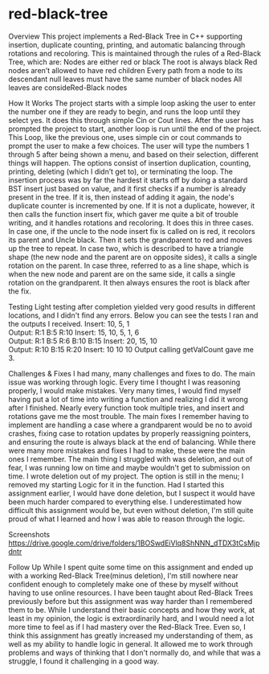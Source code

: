 # red-black-tree
Overview
This project implements a Red-Black Tree in C++ supporting insertion, duplicate counting, printing, and automatic balancing through rotations and recoloring. This is maintained through the rules of a Red-Black Tree, which are:
Nodes are either red or black
The root is always black
Red nodes aren’t allowed to have red children
Every path from a node to its descendant null leaves must have the same number of black nodes
All leaves are consideRed-Black nodes

How It Works
The project starts with a simple loop asking the user to enter the number one if they are ready to begin, and runs the loop until they select yes.  It does this through simple Cin or Cout lines.  After the user has prompted the project to start, another loop is run until the end of the project. This Loop, like the previous one, uses simple cin or cout commands to prompt the user to make a few choices.  The user will type the numbers 1 through 5 after being shown a menu, and based on their selection, different things will happen. The options consist of insertion duplication, counting, printing, deleting (which I didn’t get to), or terminating the loop.
The insertion process was by far the hardest it starts off by doing a standard BST insert just based on value,  and it first checks if a number is already present in the tree. If it is, then instead of adding it again,  the node's duplicate counter is incremented by one. If it is not a duplicate, however, it then calls the function insert fix, which gaver me quite a bit of trouble writing,  and it handles rotations and recoloring.  It does this in three cases. In case one, if the uncle to the node insert fix is called on is red, it recolors its parent and Uncle black. Then it sets the grandparent to red and moves up the tree to repeat. In case two, which is described to have a triangle shape (the new node and the parent are on opposite sides), it calls a single rotation on the parent. In case three, referred to as a line shape, which is when the new node and parent are on the same side, it calls a single rotation on the grandparent. It then always ensures the root is black after the fix. 

Testing
Light testing after completion yielded very good results in different locations, and I didn't find any errors. Below you can see the tests I ran and the outputs I received. 
Insert: 10, 5, 1  
Output: R:1 B:5 R:10
Insert: 15, 10, 5, 1, 6  
Output: R:1 B:5 R:6 B:10 B:15
Insert: 20, 15, 10  
Output: R:10 B:15 R:20
Insert: 10 10 10 
Output calling getValCount gave me 3.

Challenges & Fixes
I had many, many challenges and fixes to do. The main issue was working through logic. Every time I thought I was reasoning properly, I would make mistakes. Very many times, I would find myself having put a lot of time into writing a function and realizing I did it wrong after I finished. Nearly every function took multiple tries, and insert and rotations gave me the most trouble. The main fixes I remember having to implement are handling a case where a grandparent would be no to avoid crashes,  fixing case to rotation updates by properly reassigning pointers, and ensuring the route is always black at the end of balancing. While there were many more mistakes and fixes I had to make, these were the main ones I remember. The main thing I struggled with was deletion, and out of fear, I was running low on time and maybe wouldn't get to submission on time. I wrote deletion out of my project. The option is still in the menu; I removed my starting Logic for it in the function. Had I started this assignment earlier, I would have done deletion, but I suspect it would have been much harder compared to everything else. I underestimated how difficult this assignment would be, but even without deletion, I'm still quite proud of what I learned and how I was able to reason through the logic.

Screenshots
https://drive.google.com/drive/folders/1BOSwdEiVlq8ShNNN_dTDX3tCsMjpdntr

Follow Up
While I spent quite some time on this assignment and ended up with a working Red-Black Tree(minus deletion), I'm still nowhere near confident enough to completely make one of these by myself without having to use online resources. I have been taught about Red-Black Trees previously before but this assignment was way harder than I remembered them to be.  While I understand their basic concepts and how they work,  at least in my opinion, the logic is extraordinarily hard, and I would need a lot more time to feel as if I had mastery over the Red-Black Tree. Even so, I think this assignment has greatly increased my understanding of them, as well as my ability to handle logic in general.  It allowed me to work through problems and ways of thinking that I don't normally do, and while that was a struggle, I found it challenging in a good way.

